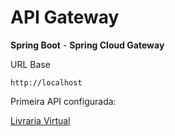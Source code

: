 # API Gateway

**Spring Boot** - **Spring Cloud Gateway**


URL Base
```
http://localhost
```

Primeira API configurada:

[Livraria Virtual](https://github.com/bvaugusto/arquitetura-software/tree/master/aula02)


